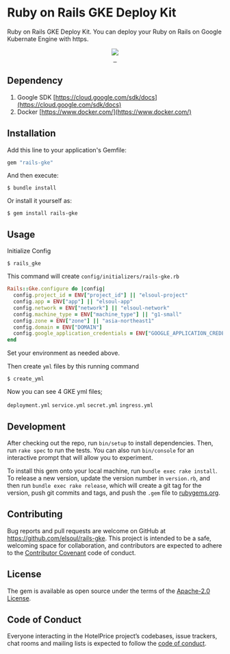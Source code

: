 # Ruby on Rails GKE Deploy Kit

Ruby on Rails GKE Deploy Kit. You can deploy your Ruby on Rails on Google Kubernate Engine with https.

<p align="center">

  <a aria-label="Ruby logo" href="https://el-soul.com">
    <img src="https://badgen.net/badge/icon/Made%20by%20ELSOUL?icon=ruby&label&color=black&labelColor=black">
  </a>
  <br/>

  <a aria-label="Ruby Gem version" href="https://rubygems.org/gems/rails-gke">
    <img alt="" src="https://badgen.net/rubygems/v/rails-gke/latest">
  </a>
  <a aria-label="Downloads Number" href="https://rubygems.org/gems/rails-gke">
    <img alt="" src="https://badgen.net/rubygems/dt/rails-gke">
  </a>
  <a aria-label="License" href="https://github.com/elsoul/rails-gke/blob/master/LICENSE">
    <img alt="" src="https://badgen.net/badge/license/Apache/blue">
  </a>
</p>

## Dependency

1. Google SDK
[https://cloud.google.com/sdk/docs](https://cloud.google.com/sdk/docs)
2. Docker
[https://www.docker.com/](https://www.docker.com/)

## Installation

Add this line to your application's Gemfile:

```ruby
gem "rails-gke"
```

And then execute:

    $ bundle install

Or install it yourself as:

    $ gem install rails-gke

## Usage
Initialize Config

    $ rails_gke

This command will create `config/initializers/rails-gke.rb`

```ruby
Rails::Gke.configure do |config|
  config.project_id = ENV["project_id"] || "elsoul-project"
  config.app = ENV["app"] || "elsoul-app"
  config.network = ENV["network"] || "elsoul-network"
  config.machine_type = ENV["machine_type"] || "g1-small"
  config.zone = ENV["zone"] || "asia-northeast1"
  config.domain = ENV["DOMAIN"]
  config.google_application_credentials = ENV["GOOGLE_APPLICATION_CREDENTIALS"]
end
```
Set your environment as needed above.

Then create `yml` files by this running command

    $ create_yml

Now you can see 4 GKE yml files;

`deployment.yml`
`service.yml`
`secret.yml`
`ingress.yml`


## Development

After checking out the repo, run `bin/setup` to install dependencies. Then, run `rake spec` to run the tests. You can also run `bin/console` for an interactive prompt that will allow you to experiment.

To install this gem onto your local machine, run `bundle exec rake install`. To release a new version, update the version number in `version.rb`, and then run `bundle exec rake release`, which will create a git tag for the version, push git commits and tags, and push the `.gem` file to [rubygems.org](https://rubygems.org/gems/rails-gke).

## Contributing

Bug reports and pull requests are welcome on GitHub at https://github.com/elsoul/rails-gke. This project is intended to be a safe, welcoming space for collaboration, and contributors are expected to adhere to the [Contributor Covenant](http://contributor-covenant.org) code of conduct.

## License

The gem is available as open source under the terms of the [Apache-2.0 License](https://www.apache.org/licenses/LICENSE-2.0).

## Code of Conduct

Everyone interacting in the HotelPrice project’s codebases, issue trackers, chat rooms and mailing lists is expected to follow the [code of conduct](https://github.com/elsoul/rails-gke/blob/master/CODE_OF_CONDUCT.md).